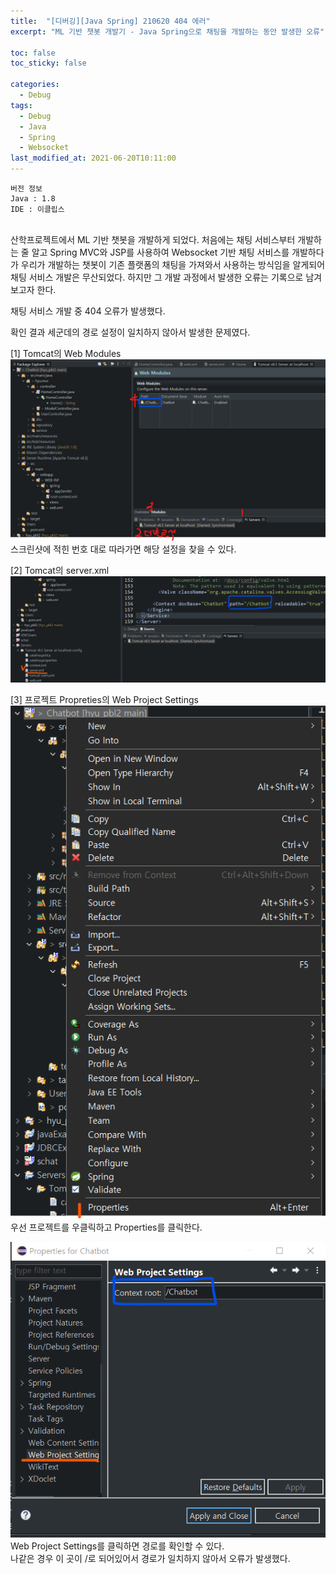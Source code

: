 ```yaml
---
title:  "[디버깅][Java Spring] 210620 404 에러"
excerpt: "ML 기반 챗봇 개발기 - Java Spring으로 채팅을 개발하는 동안 발생한 오류"

toc: false
toc_sticky: false

categories:
  - Debug
tags:
  - Debug
  - Java
  - Spring
  - Websocket
last_modified_at: 2021-06-20T10:11:00
---
```


```
버전 정보
Java : 1.8
IDE : 이클립스
```

<br>
산학프로젝트에서 ML 기반 챗봇을 개발하게 되었다.
처음에는 채팅 서비스부터 개발하는 줄 알고 Spring MVC와 JSP를 사용하여 Websocket 기반 채팅 서비스를 개발하다가 우리가 개발하는 챗봇이 기존 플랫폼의 채팅을 가져와서 사용하는 방식임을 알게되어 채팅 서비스 개발은 무산되었다. 하지만 그 개발 과정에서 발생한 오류는 기록으로 남겨보고자 한다. 

채팅 서비스 개발 중 404 오류가 발생했다.

확인 결과 세군데의 경로 설정이 일치하지 않아서 발생한 문제였다.

[1] Tomcat의 Web Modules
<img src="/assets/images/21091301.png" /> <br>
스크린샷에 적힌 번호 대로 따라가면 해당 설정을 찾을 수 있다.

[2] Tomcat의 server.xml
<img src="/assets/images/21091302.png" />

[3] 프로젝트 Propreties의 Web Project Settings
<img src="/assets/images/21091303.png" /> <br>
우선 프로젝트를 우클릭하고 Properties를 클릭한다.

<img src="/assets/images/21091304.png" /> <br>
Web Project Settings를 클릭하면 경로를 확인할 수 있다. <br>
나같은 경우 이 곳이 /로 되어있어서 경로가 일치하지 않아서 오류가 발생했다.